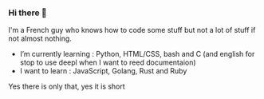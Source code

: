 ### Hi there 👋

I'm a French guy who knows how to code some stuff but not a lot of stuff if not almost nothing.

- I’m currently learning : Python, HTML/CSS, bash and C (and english for stop to use deepl when I want to reed        	documentaion)
- I want to learn : JavaScript, Golang, Rust and Ruby

Yes there is only that, yes it is short
